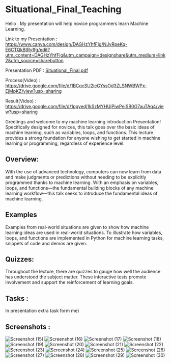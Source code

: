 # Situational_Final_Teaching
Hello . My presentation will help novice programmers learn Machine Learning.


Link to my Presentation : https://www.canva.com/design/DAGHzYhfFig/NJyRpeKq-E6CTQkBtRyffg/edit?utm_content=DAGHzYhfFig&utm_campaign=designshare&utm_medium=link2&utm_source=sharebutton


Presentation PDF : [Situational_Final.pdf](https://github.com/user-attachments/files/15784518/Situational_Final.pdf)


Process(Video) : https://drive.google.com/file/d/1BCqcSU2ieGYssOd3ZLSNWBWPx-EjMpKZ/view?usp=sharing


Result(Video) : https://drive.google.com/file/d/1pgyedj1kSzMYHUjPiwPeiSB0G7auTAq4/view?usp=sharing


Greetings and welcome to my machine learning introduction Presentation! Specifically designed for novices, this talk goes over the basic ideas of machine learning, such as variables, loops, and functions. This lecture provides a strong foundation for anyone wishing to get started in machine learning or programming, regardless of experience level.

## Overview:
With the use of advanced technology, computers can now learn from data and make judgments or predictions without needing to be explicitly programmed thanks to machine learning. With an emphasis on variables, loops, and functions—the fundamental building blocks of any machine learning workflow—this talk seeks to introduce the fundamental ideas of machine learning.

## Examples
Examples from real-world situations are given to show how machine learning ideas are used in real-world situations. To illustrate how variables, loops, and functions are implemented in Python for machine learning tasks, snippets of code and demos are given.

## Quizzes:
Throughout the lecture, there are quizzes to gauge how well the audience has understood the subject matter. These interactive tests promote involvement and support the reinforcement of learning goals.

## Tasks :
In presentation extra task form me)


## Screenshots : 



![Screenshot (15)](https://github.com/Nursultan15/Situational_Final/assets/73534336/b567f8b2-aa2c-42a4-a2ba-78837d0936de)
![Screenshot (16)](https://github.com/Nursultan15/Situational_Final/assets/73534336/abc4df1d-d6ba-42a1-9450-698f5306ff92)
![Screenshot (17)](https://github.com/Nursultan15/Situational_Final/assets/73534336/7b60e86e-9d0c-4fbb-beed-30f7eb25c925)
![Screenshot (18)](https://github.com/Nursultan15/Situational_Final/assets/73534336/5141330d-7b39-4fc4-a15d-b7922bc4187e)
![Screenshot (19)](https://github.com/Nursultan15/Situational_Final/assets/73534336/5a0bd9e5-ad5f-47cb-9a61-f7b93ba4fda6)
![Screenshot (20)](https://github.com/Nursultan15/Situational_Final/assets/73534336/d0f8522e-d0ff-4463-aeea-9aac2cfcc949)
![Screenshot (21)](https://github.com/Nursultan15/Situational_Final/assets/73534336/d6126ced-171b-4c2b-b08d-ebb84ca8fb36)
![Screenshot (22)](https://github.com/Nursultan15/Situational_Final/assets/73534336/3320b598-827c-4c22-b204-b1839477aeab)
![Screenshot (23)](https://github.com/Nursultan15/Situational_Final/assets/73534336/ea9fe9f7-9857-4999-a90f-e1fc91767240)
![Screenshot (24)](https://github.com/Nursultan15/Situational_Final/assets/73534336/92cac1ae-3c2f-4ab5-b763-68138c55c148)
![Screenshot (25)](https://github.com/Nursultan15/Situational_Final/assets/73534336/f4996122-e4ad-48e1-820e-c50315786eaa)
![Screenshot (26)](https://github.com/Nursultan15/Situational_Final/assets/73534336/6c611538-ad7b-4140-951c-e26ed16abb91)
![Screenshot (27)](https://github.com/Nursultan15/Situational_Final/assets/73534336/d90828d3-156f-46fc-951b-f0a2972b36bf)
![Screenshot (28)](https://github.com/Nursultan15/Situational_Final/assets/73534336/1f7020fd-ef79-4fe5-b9bf-1dd763be9a08)
![Screenshot (29)](https://github.com/Nursultan15/Situational_Final/assets/73534336/d5ff8c73-8e41-492c-baeb-3d495d81331f)
![Screenshot (30)](https://github.com/Nursultan15/Situational_Final/assets/73534336/27acf021-6fc9-4f43-8091-425b1442ec12)






